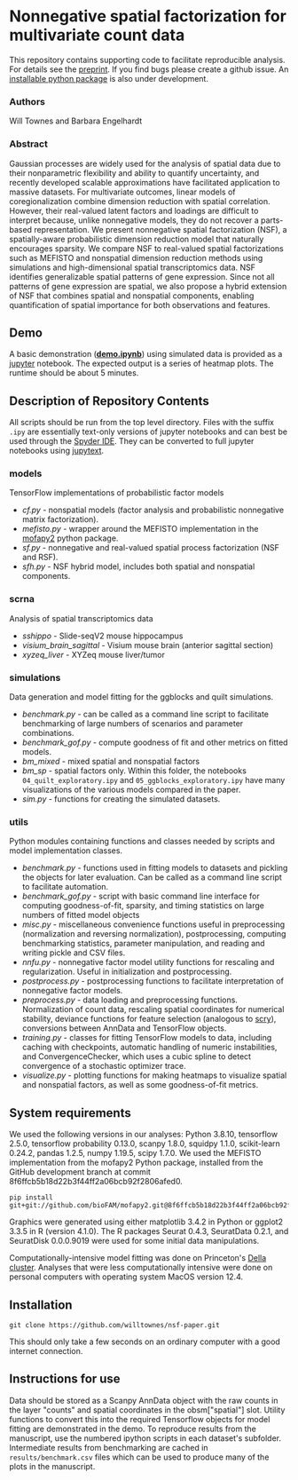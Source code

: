 # Nonnegative spatial factorization for multivariate count data

This repository contains supporting code to facilitate reproducible analysis. For details see the [preprint](https://arxiv.org/abs/2110.06122). If you find bugs please create a github issue. An [installable python package](https://github.com/willtownes/spatial-factorization-py) 
is also under development.

### Authors

Will Townes and Barbara Engelhardt

### Abstract

Gaussian processes are widely used for the analysis of spatial data due to their nonparametric flexibility and ability to quantify uncertainty, and recently developed scalable approximations have facilitated application to massive datasets. For multivariate outcomes, linear models of coregionalization combine dimension reduction with spatial correlation. However, their real-valued latent factors and loadings are difficult to interpret because, unlike nonnegative models, they do not recover a parts-based representation. We present nonnegative spatial factorization (NSF), a spatially-aware probabilistic dimension reduction model that naturally encourages sparsity. We compare NSF to real-valued spatial factorizations such as MEFISTO and nonspatial dimension reduction methods using simulations and high-dimensional spatial transcriptomics data. NSF identifies generalizable spatial patterns of gene expression. Since not all patterns of gene expression are spatial, we also propose a hybrid extension of NSF that combines spatial and nonspatial components, enabling quantification of spatial importance for both observations and features.

## Demo

A basic demonstration ([**demo.ipynb**](https://github.com/willtownes/nsf-paper/blob/main/demo.ipynb)) using simulated data is provided as a [jupyter](https://jupyter.org) notebook. The expected output is a series of heatmap plots. The runtime should be about 5 minutes.

## Description of Repository Contents
All scripts should be run from the top level directory. Files with the suffix `.ipy` are essentially text-only versions of jupyter notebooks and can best be used through the [Spyder IDE](https://www.spyder-ide.org). They can be converted to full jupyter notebooks using [jupytext](https://jupytext.readthedocs.io/en/latest/).

### models

TensorFlow implementations of probabilistic factor models
* *cf.py* - nonspatial models (factor analysis and probabilistic nonnegative matrix factorization).
* *mefisto.py* - wrapper around the MEFISTO implementation in the [mofapy2](https://github.com/bioFAM/mofapy2/commit/8f6ffcb5b18d22b3f44ff2a06bcb92f2806afed0) python package.
* *sf.py* - nonnegative and real-valued spatial process factorization (NSF and RSF).
* *sfh.py* - NSF hybrid model, includes both spatial and nonspatial components.

### scrna

Analysis of spatial transcriptomics data
* *sshippo* - Slide-seqV2 mouse hippocampus
* *visium_brain_sagittal* - Visium mouse brain (anterior sagittal section)
* *xyzeq_liver* - XYZeq mouse liver/tumor

### simulations

Data generation and model fitting for the ggblocks and quilt simulations.
* *benchmark.py* - can be called as a command line script to facilitate benchmarking of large numbers of scenarios and parameter combinations.
* *benchmark_gof.py* - compute goodness of fit and other metrics on fitted models.
* *bm_mixed* - mixed spatial and nonspatial factors
* *bm_sp* - spatial factors only. Within this folder, the notebooks
`04_quilt_exploratory.ipy` and `05_ggblocks_exploratory.ipy` have many 
visualizations of the various models compared in the paper.
* *sim.py* - functions for creating the simulated datasets.

### utils

Python modules containing functions and classes needed by scripts and model implementation classes.
* *benchmark.py* - functions used in fitting models to datasets and pickling the objects for later evaluation. Can be called as a command line script to facilitate automation.
* *benchmark_gof.py* - script with basic command line interface for computing goodness-of-fit, sparsity, and timing statistics on large numbers of fitted model objects
* *misc.py* - miscellaneous convenience functions useful in preprocessing (normalization and reversing normalization), postprocessing, computing benchmarking statistics, parameter manipulation, and reading and writing pickle and CSV files.
* *nnfu.py* - nonnegative factor model utility functions for rescaling and regularization. Useful in initialization and postprocessing.
* *postprocess.py* - postprocessing functions to facilitate interpretation of nonnegative factor models.
* *preprocess.py* - data loading and preprocessing functions. Normalization of count data, rescaling spatial coordinates for numerical stability, deviance functions for feature selection (analogous to [scry](https://doi.org/doi:10.18129/B9.bioc.scry)), conversions between AnnData and TensorFlow objects. 
* *training.py* - classes for fitting TensorFlow models to data, including caching with checkpoints, automatic handling of numeric instabilities, and ConvergenceChecker, which uses a cubic spline to detect convergence of a stochastic optimizer trace.
* *visualize.py* - plotting functions for making heatmaps to visualize spatial and nonspatial factors, as well as some goodness-of-fit metrics.

## System requirements

We used the following versions in our analyses: Python 3.8.10, tensorflow 2.5.0, tensorflow probability 0.13.0, scanpy 1.8.0, squidpy 1.1.0, scikit-learn 0.24.2, pandas 1.2.5, numpy 1.19.5, scipy 1.7.0. 
We used the MEFISTO implementation from the mofapy2 Python package, installed from the GitHub development branch at commit 8f6ffcb5b18d22b3f44ff2a06bcb92f2806afed0.

```Shell
pip install git+git://github.com/bioFAM/mofapy2.git@8f6ffcb5b18d22b3f44ff2a06bcb92f2806afed0
```

Graphics were generated using either matplotlib 3.4.2 in Python or ggplot2 3.3.5 in R (version 4.1.0). The R packages Seurat 0.4.3, SeuratData 0.2.1, and SeuratDisk 0.0.0.9019 were used for some initial data manipulations.

Computationally-intensive model fitting was done on Princeton's [Della cluster](https://researchcomputing.princeton.edu/systems/della). Analyses that were less computationally intensive were done on personal computers with operating system MacOS version 12.4.

## Installation

```Shell
git clone https://github.com/willtownes/nsf-paper.git
```

This should only take a few seconds on an ordinary computer with a good internet connection.

## Instructions for use

Data should be stored as a Scanpy AnnData object with the raw counts in the layer "counts" and spatial coordinates in the obsm["spatial"] slot. Utility functions to convert this into the required Tensorflow objects for model fitting are demonstrated in the demo. To reproduce results from the manuscript, use the numbered ipython scripts in each dataset's subfolder. Intermediate results from benchmarking are cached in `results/benchmark.csv` files which can be used to produce many of the plots in the manuscript.
